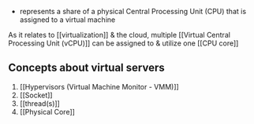 - represents a share of a physical Central Processing Unit (CPU) that is assigned to a virtual machine

As it relates to [[virtualization]] & the cloud, multiple [[Virtual Central Processing Unit (vCPU)]] can be assigned to & utilize one [[CPU core]]
## Concepts about virtual servers
1. [[Hypervisors (Virtual Machine Monitor - VMM)]]
2. [[Socket]]
3. [[thread(s)]]
4. [[Physical Core]]
